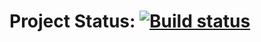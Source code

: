 # Project Status: [![Build status](https://ci.appveyor.com/api/projects/status/14swoes92gutrw3p?svg=true)](https://ci.appveyor.com/project/paulwhite9191/callback-selenium)
